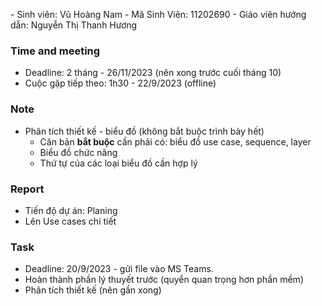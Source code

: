 - Sinh viên: Vũ Hoàng Nam
- Mã Sinh Viên: 11202690
- Giáo viên hướng dẫn: Nguyễn Thị Thanh Hương
### Time and meeting
- Deadline: 2 tháng - 26/11/2023 (nên xong trước cuối tháng 10)
- Cuộc gặp tiếp theo: 1h30 - 22/9/2023 (offline)
### Note
- Phân tích thiết kế - biểu đồ (không bắt buộc trình bày hết)
	- Căn bản **bắt buộc** cần phải có: biểu đồ use case, sequence, layer
	- Biểu đồ chức năng
	- Thứ tự của các loại biểu đồ cần hợp lý
### Report
- Tiến độ dự án: Planing
- Lên Use cases chi tiết
### Task
- Deadline: 20/9/2023 - gửi file vào MS Teams.
- Hoàn thành phần lý thuyết trước (quyển quan trọng hơn phần mềm)
- Phân tích thiết kế (nên gần xong)